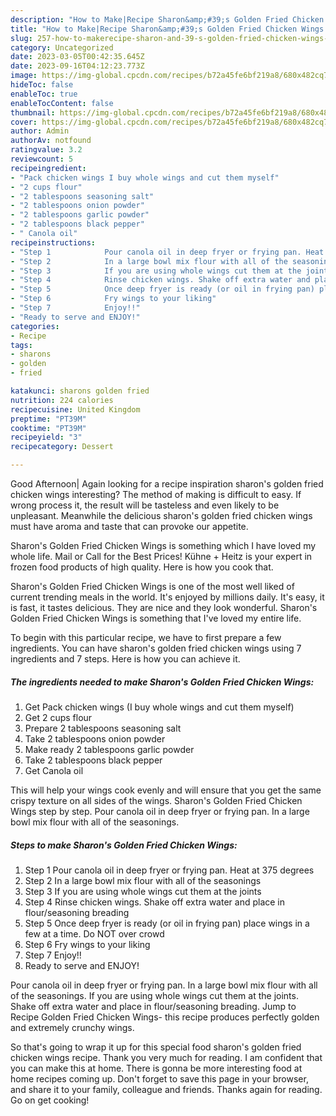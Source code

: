 ```yaml
---
description: "How to Make|Recipe Sharon&amp;#39;s Golden Fried Chicken Wings {That is Special"
title: "How to Make|Recipe Sharon&amp;#39;s Golden Fried Chicken Wings {That is Special"
slug: 257-how-to-makerecipe-sharon-and-39-s-golden-fried-chicken-wings-that-is-special
category: Uncategorized
date: 2023-03-05T00:42:35.645Z
date: 2023-09-16T04:12:23.773Z
image: https://img-global.cpcdn.com/recipes/b72a45fe6bf219a8/680x482cq70/sharons-golden-fried-chicken-wings-recipe-main-photo.jpg
hideToc: false
enableToc: true
enableTocContent: false
thumbnail: https://img-global.cpcdn.com/recipes/b72a45fe6bf219a8/680x482cq70/sharons-golden-fried-chicken-wings-recipe-main-photo.jpg
cover: https://img-global.cpcdn.com/recipes/b72a45fe6bf219a8/680x482cq70/sharons-golden-fried-chicken-wings-recipe-main-photo.jpg
author: Admin
authorAv: notfound
ratingvalue: 3.2
reviewcount: 5
recipeingredient:
- "Pack chicken wings I buy whole wings and cut them myself"
- "2 cups flour"
- "2 tablespoons seasoning salt"
- "2 tablespoons onion powder"
- "2 tablespoons garlic powder"
- "2 tablespoons black pepper"
- " Canola oil"
recipeinstructions:
- "Step 1            Pour canola oil in deep fryer or frying pan. Heat at 375 degrees"
- "Step 2            In a large bowl mix flour with all of the seasonings"
- "Step 3            If you are using whole wings cut them at the joints"
- "Step 4            Rinse chicken wings. Shake off extra water and place in flour/seasoning breading"
- "Step 5            Once deep fryer is ready (or oil in frying pan) place wings in a few at a time. Do NOT over crowd"
- "Step 6            Fry wings to your liking"
- "Step 7            Enjoy!!"
- "Ready to serve and ENJOY!"
categories:
- Recipe
tags:
- sharons
- golden
- fried

katakunci: sharons golden fried 
nutrition: 224 calories
recipecuisine: United Kingdom
preptime: "PT39M"
cooktime: "PT39M"
recipeyield: "3"
recipecategory: Dessert

---
```



Good Afternoon| Again looking for a recipe inspiration sharon&#39;s golden fried chicken wings interesting? The method of making is difficult to easy. If wrong process it, the result will be tasteless and even likely to be unpleasant. Meanwhile the delicious sharon&#39;s golden fried chicken wings must have aroma and taste that can provoke our appetite.





Sharon&#39;s Golden Fried Chicken Wings is something which I have loved my whole life. Mail or Call for the Best Prices! Kühne + Heitz is your expert in frozen food products of high quality. Here is how you cook that.

Sharon&#39;s Golden Fried Chicken Wings is one of the most well liked of current trending meals in the world. It's enjoyed by millions daily. It's easy, it is fast, it tastes delicious. They are nice and they look wonderful. Sharon&#39;s Golden Fried Chicken Wings is something that I've loved my entire life.


To begin with this particular recipe, we have to first prepare a few ingredients. You can have sharon&#39;s golden fried chicken wings using 7 ingredients and 7 steps. Here is how you can achieve it.

<!--inarticleads1-->

##### The ingredients needed to make Sharon&#39;s Golden Fried Chicken Wings:

1. Get Pack chicken wings (I buy whole wings and cut them myself)
1. Get 2 cups flour
1. Prepare 2 tablespoons seasoning salt
1. Take 2 tablespoons onion powder
1. Make ready 2 tablespoons garlic powder
1. Take 2 tablespoons black pepper
1. Get  Canola oil


This will help your wings cook evenly and will ensure that you get the same crispy texture on all sides of the wings. Sharon&#39;s Golden Fried Chicken Wings step by step. Pour canola oil in deep fryer or frying pan. In a large bowl mix flour with all of the seasonings. 

<!--inarticleads2-->

##### Steps to make Sharon&#39;s Golden Fried Chicken Wings:

1. Step 1            Pour canola oil in deep fryer or frying pan. Heat at 375 degrees
1. Step 2            In a large bowl mix flour with all of the seasonings
1. Step 3            If you are using whole wings cut them at the joints
1. Step 4            Rinse chicken wings. Shake off extra water and place in flour/seasoning breading
1. Step 5            Once deep fryer is ready (or oil in frying pan) place wings in a few at a time. Do NOT over crowd
1. Step 6            Fry wings to your liking
1. Step 7            Enjoy!!
1. Ready to serve and ENJOY!

Pour canola oil in deep fryer or frying pan. In a large bowl mix flour with all of the seasonings. If you are using whole wings cut them at the joints. Shake off extra water and place in flour/seasoning breading. Jump to Recipe Golden Fried Chicken Wings- this recipe produces perfectly golden and extremely crunchy wings. 

So that's going to wrap it up for this special food sharon&#39;s golden fried chicken wings recipe. Thank you very much for reading. I am confident that you can make this at home. There is gonna be more interesting food at home recipes coming up. Don't forget to save this page in your browser, and share it to your family, colleague and friends. Thanks again for reading. Go on get cooking!
